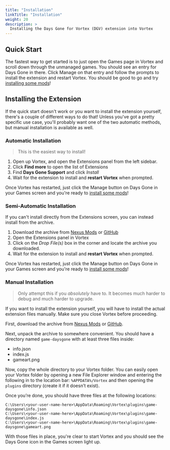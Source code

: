 ```yaml
---
title: "Installation"
linkTitle: "Installation"
weight: 20
description: >
  Installing the Days Gone for Vortex (DGV) extension into Vortex
---
```


## Quick Start

The fastest way to get started is to just open the Games page in Vortex and scroll down through the unmanaged games. You should see an entry for Days Gone in there. Click Manage on that entry and follow the prompts to install the extension and restart Vortex. You should be good to go and try [installing some mods](/docs/usage/mods)!

## Installing the Extension

If the quick start doesn't work or you want to install the extension yourself, there's a couple of different ways to do that! Unless you've got a pretty specific use case, you'll probably want one of the two automatic methods, but manual installation is available as well.

### Automatic Installation

> This is the easiest way to install!

1. Open up Vortex, and open the Extensions panel from the left sidebar.
1. Click **Find more** to open the list of Extensions
1. Find **Days Gone Support** and click *Install*
1. Wait for the extension to install and **restart Vortex** when prompted.

Once Vortex has restarted, just click the Manage button on Days Gone in your Games screen and you're ready to [install some mods](/docs/usage/mods)!

### Semi-Automatic Installation

If you can't install directly from the Extensions screen, you can instead install from the archive.

1. Download the archive from [Nexus Mods](https://www.nexusmods.com/site/mods/254?tab=files) or [GitHub](https://https://github.com/agc93/vortex-daysgone/releases)
1. Open the Extensions panel in Vortex
1. Click on the *Drop File(s)* box in the corner and locate the archive you downloaded.
1. Wait for the extension to install and **restart Vortex** when prompted.

Once Vortex has restarted, just click the Manage button on Days Gone in your Games screen and you're ready to [install some mods](/docs/usage/mods)!

### Manual Installation

> Only attempt this if you *absolutely* have to. It becomes much harder to debug and much harder to upgrade.

If you want to install the extension yourself, you will have to install the actual extension files manually. Make sure you close Vortex before proceeding.

First, download the archive from [Nexus Mods](https://www.nexusmods.com/site/mods/254?tab=files) or [GitHub](https://https://github.com/agc93/vortex-daysgone/actions).

Next, unpack the archive to somewhere convenient. You should have a directory named `game-daysgone` with at least three files inside:

- info.json
- index.js
- gameart.png

Now, copy the whole directory to your Vortex folder. You can easily open your Vortex folder by opening a new File Explorer window and entering the following in to the location bar: `%APPDATA%/Vortex` and then opening the `plugins` directory (create it if it doesn’t exist).

Once you’re done, you should have three files at the following locations:

```text
C:\Users\<your-user-name-here>\AppData\Roaming\Vortex\plugins\game-daysgone\info.json
C:\Users\<your-user-name-here>\AppData\Roaming\Vortex\plugins\game-daysgone\index.js
C:\Users\<your-user-name-here>\AppData\Roaming\Vortex\plugins\game-daysgone\gameart.png
```

With those files in place, you're clear to start Vortex and you should see the Days Gone icon in the Games screen light up.